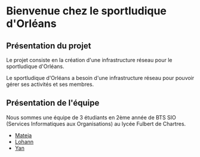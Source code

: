 # Bienvenue chez le sportludique d'Orléans
## Présentation du projet

Le projet consiste en la création d'une infrastructure réseau pour le sportludique d'Orléans.

Le sportludique d'Orléans a besoin d'une infrastructure réseau pour pouvoir gérer ses activités et ses membres.


## Présentation de l'équipe

Nous sommes une équipe de 3 étudiants en 2ème année de BTS SIO (Services Informatiques aux Organisations) au lycée Fulbert de Chartres.

- [Mateja](https://www.linkedin.com/in/mateja-klisura/)
- [Lohann](https://www.linkedin.com/in/lohann-auffret-a3b38324b/)
- [Yan](https://www.linkedin.com/in/yan-kobtane-935838239/)
 




